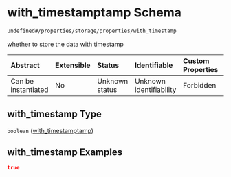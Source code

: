 # with\_timestamptamp Schema

```txt
undefined#/properties/storage/properties/with_timestamp
```

whether to store the data with timestamp

| Abstract            | Extensible | Status         | Identifiable            | Custom Properties | Additional Properties | Access Restrictions | Defined In                                                                         |
| :------------------ | :--------- | :------------- | :---------------------- | :---------------- | :-------------------- | :------------------ | :--------------------------------------------------------------------------------- |
| Can be instantiated | No         | Unknown status | Unknown identifiability | Forbidden         | Allowed               | none                | [snapshot\_indexer.json\*](../../out/snapshot_indexer.json "open original schema") |

## with\_timestamp Type

`boolean` ([with\_timestamptamp](snapshot_indexer-properties-storage-properties-with_timestamptamp.md))

## with\_timestamp Examples

```json
true
```
